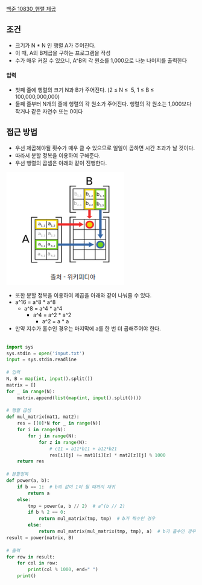 
[백준 10830_행렬 제곱](https://www.acmicpc.net/problem/10830)



## 조건

- 크기가 N * N 인 행렬 A가 주어진다.
- 이 때, A의 B제곱을 구하는 프로그램을 작성
- 수가 매우 커질 수 있으니, A^B의 각 원소를 1,000으로 나눈 나머지를 출력한다



#### 입력

- 첫째 줄에 행렬의 크기 N과 B가 주어진다. (2 ≤ N ≤  5, 1 ≤ B ≤ 100,000,000,000)
- 둘째 줄부터 N개의 줄에 행렬의 각 원소가 주어진다. 행렬의 각 원소는 1,000보다 작거나 같은 자연수 또는 0이다



## 접근 방법

- 우선 제곱해야될 횟수가 매우 클 수 있으므로 일일이 곱하면 시간 초과가 날 것이다.
- 따라서 분할 정복을 이용하여 구해준다.
- 우선 행렬의 곱셈은 아래와 같이 진행한다.

![](Algorithm/baekjoon/assets/Pasted%20image%2020221224183057.png)

- 또한 분할 정복을 이용하여 제곱을 아래와 같이 나눠줄 수 있다.
- a^16 = a^8 * a^8
	- a^8 = a^4 * a^4
		- a^4 = a^2 * a^2
			- a^2 = a * a
- 만약 지수가 홀수인 경우는 마지막에 a를 한 번 더 곱해주어야 한다.


```python

import sys  
sys.stdin = open('input.txt')  
input = sys.stdin.readline  
  
# 입력  
N, B = map(int, input().split())  
matrix = []  
for _ in range(N):  
    matrix.append(list(map(int, input().split())))  
  
# 행렬 곱셈  
def mul_matrix(mat1, mat2):  
    res = [[0]*N for _ in range(N)]  
    for i in range(N):  
        for j in range(N):  
            for z in range(N):  
                # c11 = a11*b11 + a12*b21  
                res[i][j] += mat1[i][z] * mat2[z][j] % 1000  
    return res  
  
# 분할정복  
def power(a, b):  
    if b == 1:  # b의 값이 1이 될 때까지 재귀  
        return a  
    else:  
        tmp = power(a, b // 2)  # a^(b // 2)  
        if b % 2 == 0:  
            return mul_matrix(tmp, tmp)  # b가 짝수인 경우  
        else:  
            return mul_matrix(mul_matrix(tmp, tmp), a)  # b가 홀수인 경우  
result = power(matrix, B)  
  
# 출력  
for row in result:  
    for col in row:  
        print(col % 1000, end=" ")  
    print()
```